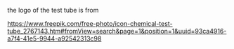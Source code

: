 the logo of the test tube is from 

https://www.freepik.com/free-photo/icon-chemical-test-tube_2767143.htm#fromView=search&page=1&position=1&uuid=93ca4916-a7f4-41e5-9944-a92542313c98

